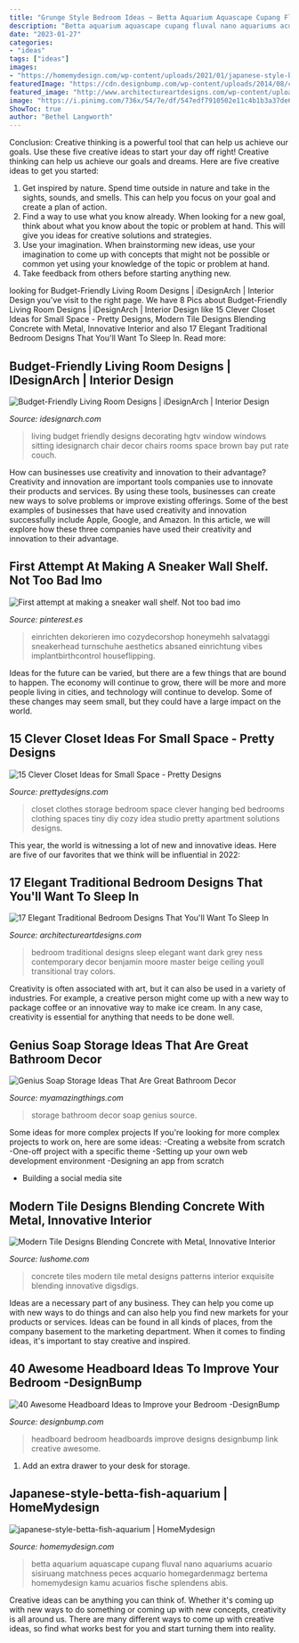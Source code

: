 ```yaml
---
title: "Grunge Style Bedroom Ideas ~ Betta Aquarium Aquascape Cupang Fluval Nano Aquariums Acuario Sisiruang Matchness Peces Acquario Homegardenmagz Bertema Homemydesign Kamu Acuarios Fische Splendens Abis"
description: "Betta aquarium aquascape cupang fluval nano aquariums acuario sisiruang matchness peces acquario homegardenmagz bertema homemydesign kamu acuarios fische splendens abis"
date: "2023-01-27"
categories:
- "ideas"
tags: ["ideas"]
images:
- "https://homemydesign.com/wp-content/uploads/2021/01/japanese-style-betta-fish-aquarium-188x300.jpg"
featuredImage: "https://cdn.designbump.com/wp-content/uploads/2014/08/creative-headboards-20.jpg"
featured_image: "http://www.architectureartdesigns.com/wp-content/uploads/2015/07/17-Elegant-Traditional-Bedroom-Designs-That-Youll-Want-To-Sleep-In-13.jpg"
image: "https://i.pinimg.com/736x/54/7e/df/547edf7910502e11c4b1b3a37de6793b.jpg"
ShowToc: true
author: "Bethel Langworth"
---
```



Conclusion: Creative thinking is a powerful tool that can help us achieve our goals. Use these five creative ideas to start your day off right!
Creative thinking can help us achieve our goals and dreams. Here are five creative ideas to get you started: 
1. Get inspired by nature. Spend time outside in nature and take in the sights, sounds, and smells. This can help you focus on your goal and create a plan of action. 
2. Find a way to use what you know already. When looking for a new goal, think about what you know about the topic or problem at hand. This will give you ideas for creative solutions and strategies. 
3. Use your imagination. When brainstorming new ideas, use your imagination to come up with concepts that might not be possible or common yet using your knowledge of the topic or problem at hand. 
4. Take feedback from others before starting anything new.

	

		
looking for Budget-Friendly Living Room Designs | iDesignArch | Interior Design you've visit to the right page. We have 8 Pics about Budget-Friendly Living Room Designs | iDesignArch | Interior Design like 15 Clever Closet Ideas for Small Space - Pretty Designs, Modern Tile Designs Blending Concrete with Metal, Innovative Interior and also 17 Elegant Traditional Bedroom Designs That You&#039;ll Want To Sleep In. Read more:
		
    
## Budget-Friendly Living Room Designs | IDesignArch | Interior Design

<img loading=lazy src="http://www.idesignarch.com/wp-content/uploads/Budget-Friendly-Living-Room-Design_8.jpg" onerror="this.onerror=null;this.src='https://tse1.mm.bing.net/th?id=OIP.mXuch1DOoqxxc919rOS29QHaJ3&amp;pid=15.1';" alt="Budget-Friendly Living Room Designs | iDesignArch | Interior Design">

_Source: idesignarch.com_

>living budget friendly designs decorating hgtv window windows sitting idesignarch chair decor chairs rooms space brown bay put rate couch. 

	

How can businesses use creativity and innovation to their advantage?
Creativity and innovation are important tools companies use to innovate their products and services. By using these tools, businesses can create new ways to solve problems or improve existing offerings. Some of the best examples of businesses that have used creativity and innovation successfully include Apple, Google, and Amazon. In this article, we will explore how these three companies have used their creativity and innovation to their advantage.

    
## First Attempt At Making A Sneaker Wall Shelf. Not Too Bad Imo

<img loading=lazy src="https://i.pinimg.com/736x/54/7e/df/547edf7910502e11c4b1b3a37de6793b.jpg" onerror="this.onerror=null;this.src='https://tse4.mm.bing.net/th?id=OIP.J9zOmpIPoZt5Ipl9m5GapAHaOn&amp;pid=15.1';" alt="First attempt at making a sneaker wall shelf. Not too bad imo">

_Source: pinterest.es_

>einrichten dekorieren imo cozydecorshop honeymehh salvataggi sneakerhead turnschuhe aesthetics absaned einrichtung vibes implantbirthcontrol houseflipping. 

	

Ideas for the future can be varied, but there are a few things that are bound to happen. The economy will continue to grow, there will be more and more people living in cities, and technology will continue to develop. Some of these changes may seem small, but they could have a large impact on the world.

    
## 15 Clever Closet Ideas For Small Space - Pretty Designs

<img loading=lazy src="https://www.prettydesigns.com/wp-content/uploads/2015/10/Clothes-Storage.jpg" onerror="this.onerror=null;this.src='https://tse1.mm.bing.net/th?id=OIP.1aTzA40VQhfVq9wn073BxQHaLF&amp;pid=15.1';" alt="15 Clever Closet Ideas for Small Space - Pretty Designs">

_Source: prettydesigns.com_

>closet clothes storage bedroom space clever hanging bed bedrooms clothing spaces tiny diy cozy idea studio pretty apartment solutions designs. 

	

This year, the world is witnessing a lot of new and innovative ideas. Here are five of our favorites that we think will be influential in 2022: 

    
## 17 Elegant Traditional Bedroom Designs That You&#039;ll Want To Sleep In

<img loading=lazy src="http://www.architectureartdesigns.com/wp-content/uploads/2015/07/17-Elegant-Traditional-Bedroom-Designs-That-Youll-Want-To-Sleep-In-13.jpg" onerror="this.onerror=null;this.src='https://tse3.mm.bing.net/th?id=OIP.db1g_f9mdgvRsgb6ekQdcQAAAA&amp;pid=15.1';" alt="17 Elegant Traditional Bedroom Designs That You&#039;ll Want To Sleep In">

_Source: architectureartdesigns.com_

>bedroom traditional designs sleep elegant want dark grey ness contemporary decor benjamin moore master beige ceiling youll transitional tray colors. 

	

Creativity is often associated with art, but it can also be used in a variety of industries. For example, a creative person might come up with a new way to package coffee or an innovative way to make ice cream. In any case, creativity is essential for anything that needs to be done well.

    
## Genius Soap Storage Ideas That Are Great Bathroom Decor

<img loading=lazy src="http://myamazingthings.com/wp-content/uploads/2017/08/soap-storage-ideas-2.jpg" onerror="this.onerror=null;this.src='https://tse1.mm.bing.net/th?id=OIP.RDDyhPPz6T8RcvH3QWLNuAHaLG&amp;pid=15.1';" alt="Genius Soap Storage Ideas That Are Great Bathroom Decor">

_Source: myamazingthings.com_

>storage bathroom decor soap genius source. 

	

Some ideas for more complex projects
If you're looking for more complex projects to work on, here are some ideas: 
-Creating a website from scratch 
-One-off project with a specific theme 
-Setting up your own web development environment 
-Designing an app from scratch 
- Building a social media site

    
## Modern Tile Designs Blending Concrete With Metal, Innovative Interior

<img loading=lazy src="https://www.lushome.com/wp-content/uploads/2013/06/concrete-metal-tiles-modern-tile-designs-9.jpg" onerror="this.onerror=null;this.src='https://tse2.mm.bing.net/th?id=OIP.rzYdxjh_uIQGEj2AmquhtQHaJ3&amp;pid=15.1';" alt="Modern Tile Designs Blending Concrete with Metal, Innovative Interior">

_Source: lushome.com_

>concrete tiles modern tile metal designs patterns interior exquisite blending innovative digsdigs. 

	

Ideas are a necessary part of any business. They can help you come up with new ways to do things and can also help you find new markets for your products or services. Ideas can be found in all kinds of places, from the company basement to the marketing department. When it comes to finding ideas, it's important to stay creative and inspired.

    
## 40 Awesome Headboard Ideas To Improve Your Bedroom -DesignBump

<img loading=lazy src="https://cdn.designbump.com/wp-content/uploads/2014/08/creative-headboards-20.jpg" onerror="this.onerror=null;this.src='https://tse3.mm.bing.net/th?id=OIP.XgqRJSUQVSVJtzHpG-Wb9QHaIO&amp;pid=15.1';" alt="40 Awesome Headboard Ideas to Improve your Bedroom -DesignBump">

_Source: designbump.com_

>headboard bedroom headboards improve designs designbump link creative awesome. 

	

1. Add an extra drawer to your desk for storage.

    
## Japanese-style-betta-fish-aquarium | HomeMydesign

<img loading=lazy src="https://homemydesign.com/wp-content/uploads/2021/01/japanese-style-betta-fish-aquarium-188x300.jpg" onerror="this.onerror=null;this.src='https://tse3.mm.bing.net/th?id=OIP.Adfi843YHHBDTCeVPVK4UwAAAA&amp;pid=15.1';" alt="japanese-style-betta-fish-aquarium | HomeMydesign">

_Source: homemydesign.com_

>betta aquarium aquascape cupang fluval nano aquariums acuario sisiruang matchness peces acquario homegardenmagz bertema homemydesign kamu acuarios fische splendens abis. 

	

Creative ideas can be anything you can think of. Whether it's coming up with new ways to do something or coming up with new concepts, creativity is all around us. There are many different ways to come up with creative ideas, so find what works best for you and start turning them into reality.

